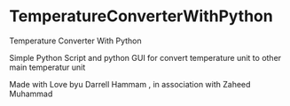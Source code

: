 # TemperatureConverterWithPython
Temperature Converter With Python

Simple Python Script and python GUI for convert temperature unit to other main temperatur unit

Made with Love byu Darrell Hammam , in association with Zaheed Muhammad
